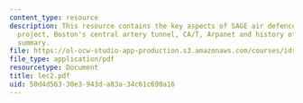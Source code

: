 ```yaml
---
content_type: resource
description: This resource contains the key aspects of SAGE air defence system, Atlas
  project, Boston's central artery tunnel, CA/T, Arpanet and history of systems engineering
  summary.
file: https://ol-ocw-studio-app-production.s3.amazonaws.com/courses/ids-900-integrating-doctoral-seminar-on-emerging-technologies-fall-2005/50d4d56330e3943da83a34c61c690a16_lec2.pdf
file_type: application/pdf
resourcetype: Document
title: lec2.pdf
uid: 50d4d563-30e3-943d-a83a-34c61c690a16
---
```

